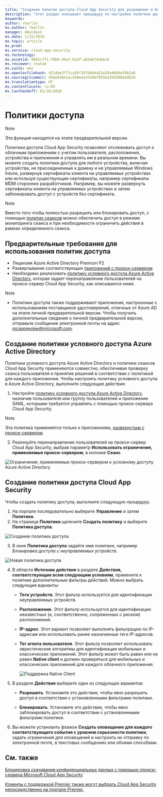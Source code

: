 ```yaml
---
title: "Создание политик доступа Cloud App Security для разрешения и блокировки доступа | Документы Майкрософт"
description: "Этот раздел описывает процедуру по настройке политики доступа для прокси-сервера Cloud App Security, разрешающую и блокирующую доступ к приложениям, подключенным через Azure AD."
keywords: 
author: rkarlin
ms.author: rkarlin
manager: mbaldwin
ms.date: 1/15/2018
ms.topic: article
ms.prod: 
ms.service: cloud-app-security
ms.technology: 
ms.assetid: 9095cff1-f8b0-44a7-b1df-a83e674abbc6
ms.reviewer: reutam
ms.suite: ems
ms.openlocfilehash: 421dae3f71ca26f167dbb4a53a28a466baf8b2a6
ms.sourcegitcommit: 458e936e1ac548eda37e9bf955b439199bbdd018
ms.translationtype: HT
ms.contentlocale: ru-RU
ms.lasthandoff: 01/16/2018
---
```

# <a name="access-policies"></a>Политики доступа 

> [!NOTE]
> Эта функция находится на этапе предварительной версии.

Политики доступа Cloud App Security позволяют отслеживать доступ к облачным приложениям с учетом пользователя, расположения, устройства и приложения и управлять им в реальном времени. Вы можете создать политики доступа для любого устройства, включая устройства, не присоединенные к домену и не управляемые Windows Intune, развернув сертификаты клиента на управляемых устройствах или используя существующие сертификаты, например сертификаты MDM сторонних разработчиков. Например, вы можете развернуть сертификаты клиента на управляемых устройствах и затем заблокировать доступ с устройств без сертификата. 

> [!NOTE]
> Вместо того чтобы полностью разрешить или блокировать доступ, с помощью [политик сеансов](session-policy-aad.md) можно обеспечить доступ в режиме мониторинга сеанса и при необходимости ограничить действия в рамках определенного сеанса. 

## <a name="prerequisites-to-using-access-policies"></a>Предварительные требования для использования политик доступа

- Лицензия Azure Active Directory Premium P2
- Развертывание соответствующих [приложений с прокси-сервером](proxy-deployment-aad.md)
- Необходимо реализовать [политику условного доступа Azure Active Directory](https://docs.microsoft.com/azure/active-directory/active-directory-conditional-access-azure-portal), которая задает перенаправление пользователей на прокси-сервер Cloud App Security, как описывается ниже.

> [!NOTE]
> - Политики доступа также поддерживают приложения, настроенные с использованием поставщиков удостоверений, отличных от Azure AD на этапе личной предварительной версии. Чтобы получить дополнительные сведения о личной предварительной версии, отправьте сообщение электронной почты на адрес mcaspreview@microsoft.com.

## <a name="create-an-azure-ad-conditional-access-policy"></a>Создание политики условного доступа Azure Active Directory

Политики условного доступа Azure Active Directory и политики сеансов Cloud App Security применяются совместно, обеспечивая проверку сеанса пользователя и принятие решений в соответствии с политикой для каждого приложения. Чтобы настроить политику условного доступа в Azure Active Directory, выполните следующие действия:

1. Настройте [политику условного доступа Azure Active Directory](https://docs.microsoft.com/azure/active-directory/active-directory-conditional-access-azure-portal), назначив пользователя или группу пользователей и приложение SAML, которыми требуется управлять с помощью прокси-сервера Cloud App Security. 

  > [!NOTE]
  > Эта политика применяется только к приложениям, [развернутым с прокси-сервером](proxy-deployment-aad.md).

2. Реализуйте перенаправление пользователей на прокси-сервер Cloud App Security, выбрав параметр **Использовать ограничения, применяемые прокси-сервером**, в колонке **Сеанс**.

 ![Ограничения, применяемые прокси-сервером к условному доступу Azure Active Directory](./media/proxy-deploy-restrictions-aad.png)

## <a name="create-a-cloud-app-security-access-policy"></a>Создание политики доступа Cloud App Security 

Чтобы создать политику доступа, выполните следующую процедуру.

1. На портале последовательно выберите **Управление** и затем **Политики**.
2. На странице **Политики** щелкните **Создать политику** и выберите **Политика доступа**.  

 ![Создание политики доступа](./media/access-policy-menu.png)

3. В окне **Политика доступа** задайте имя политики, например *Блокировка доступа с неуправляемых устройств*.

 ![Новая политика доступа](./media/access-policy-screen.png)

4. В области **Источник действия** в разделе **Действия, соответствующие всем следующим условиям**, примените к политике дополнительные фильтры действий. Можно выбрать следующие варианты: 
     
   - **Теги устройств**. Этот фильтр используется для идентификации неуправляемых устройств.

   - **Расположение**. Этот фильтр используется для идентификации неизвестных (и, соответственно, сопряженных с риском) расположений. 

   - **IP-адрес**. Этот вариант позволяет выполнять фильтрацию по IP-адресам или использовать ранее назначенные теги IP-адресов. 

   - **Тег агента пользователя**. Этот фильтр позволяет использовать эвристические алгоритмы для идентификации мобильных и классических приложений. Этот фильтр может быть равен или не равен **Native client** и должен проверяться для мобильных и классических приложений для каждого облачного приложения.
  
       ![Поддержка Native Client](./media/user-agent-tag.png)

5. В разделе **Действия** выберите один из следующих вариантов: 

    - **Разрешить**. Установите это действие, чтобы явно разрешить доступ в соответствии с установленными фильтрами политики.

    - **Блокировать**. Установите это действие, чтобы явно заблокировать доступ в соответствии с установленными фильтрами политики. 

6. Вы можете установить флажок **Создать оповещение для каждого соответствующего события с уровнем серьезности политики**, задать ограничения для оповещений и настроить их отправку по электронной почте, в текстовых сообщениях или обоими способами.




 
## <a name="see-also"></a>См. также  
[Блокировка скачивания конфиденциальных данных с помощью прокси-сервера Microsoft Cloud App Security](use-case-proxy-block-session-aad.md)   

[Клиенты с поддержкой Premier также могут выбрать Cloud App Security непосредственно на портале Premier.](https://premier.microsoft.com/)  
  
  